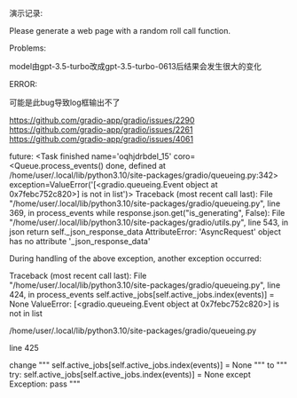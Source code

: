 
演示记录:

Please generate a web page with a random roll call function.



Problems:

model由gpt-3.5-turbo改成gpt-3.5-turbo-0613后结果会发生很大的变化



ERROR:

可能是此bug导致log框输出不了

https://github.com/gradio-app/gradio/issues/2290
https://github.com/gradio-app/gradio/issues/2261
https://github.com/gradio-app/gradio/issues/4061

future: <Task finished name='oqhjdrbdel_15' coro=<Queue.process_events() done, defined at /home/user/.local/lib/python3.10/site-packages/gradio/queueing.py:342> exception=ValueError('[<gradio.queueing.Event object at 0x7febc752c820>] is not in list')>
Traceback (most recent call last):
  File "/home/user/.local/lib/python3.10/site-packages/gradio/queueing.py", line 369, in process_events
    while response.json.get("is_generating", False):
  File "/home/user/.local/lib/python3.10/site-packages/gradio/utils.py", line 543, in json
    return self._json_response_data
AttributeError: 'AsyncRequest' object has no attribute '_json_response_data'

During handling of the above exception, another exception occurred:

Traceback (most recent call last):
  File "/home/user/.local/lib/python3.10/site-packages/gradio/queueing.py", line 424, in process_events
    self.active_jobs[self.active_jobs.index(events)] = None
ValueError: [<gradio.queueing.Event object at 0x7febc752c820>] is not in list



/home/user/.local/lib/python3.10/site-packages/gradio/queueing.py

line 425

change
"""
self.active_jobs[self.active_jobs.index(events)] = None
"""
to
"""
try:
    self.active_jobs[self.active_jobs.index(events)] = None
except Exception:
    pass
"""



